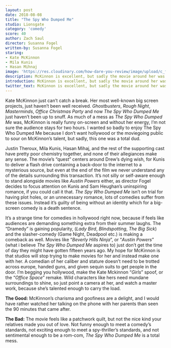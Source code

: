 ```yaml
---
layout: post
date: 2018-08-08
title: "The Spy Who Dumped Me"
studio: Lionsgate
category: 'comedy'
score: 40
author: Zach Saul
director: Susanna Fogel
written-by: Susanna Fogel
staring:
- Kate McKinnon
- Mila Kunis
- Hasan Mihnaj
image: 'https://res.cloudinary.com/how-dare-you-review/image/upload/c_fill,h_399,w_760/v1529979103/Spy-Who-Dumped-Me.jpg'
description: McKinnon is excellent, but sadly the movie around her was about as uninteresting as it gets.   
introduction: McKinnon is excellent, but sadly the movie around her was about as uninteresting as it gets.
twitter_text: McKinnon is excellent, but sadly the movie around her was about as uninteresting as it gets.
---
```




Kate McKinnon just can’t catch a break. Her most well-known big screen projects, just haven’t been well received. *Ghostbusters*, *Rough Night*, *Masterminds*, *Office Christmas Party* and now *The Spy Who Dumped Me* just haven’t been up to snuff. As much of a mess as *The Spy Who Dumped Me* was, McKinnon is really funny on-screen and without her energy, I’m not sure the audience stays for two hours. I wanted so badly to enjoy The Spy Who Dumped Me because I don’t want hollywood or the moviegoing public to sour on McKinnon’s talent, but sadly, this one was a total dud. 

Justin Theroux, Mila Kunis, Hasan Mihaj, and the rest of the supporting cast have pretty poor chemistry together, and none of their allegiances make any sense. The movie’s “quest” centers around Drew’s dying wish, for Kunis to deliver a flash drive containing a back-door to the internet to a mysterious source, but even at the end of the film we never understand any of the details surrounding this transaction. It’s not silly or self-aware enough to stand alongside movies like *Austin Powers* either, as director Fogel decides to focus attention on Kunis and Sam Heughan’s uninspiring romance, if you could call it that. *The Spy Who Dumped Me* isn’t on trial for having plot holes, or an unnecessary romance, lots of comedies suffer from these issues. Instead it’s guilty of being without an identity which for a big-screen comedy is a death sentence.

It’s a strange time for comedies in hollywood right now, because if feels like audiences are demanding something extra from their summer laughs. The “Dramedy” is gaining popularity, (*Lady Bird*, *Blindspotting*, *The Big Sick*) and the slasher-comedy (Game Night, Deadpool etc.) is making a comeback as well. Movies like “*Beverly Hills Ninja*”, or “*Austin Powers*” (what i believe *The Spy Who Dumped Me* aspires to) just don’t get the time of day they might have gotten fifteen years ago. My hope for McKinnon is that studios will stop trying to make movies for her and instead make one with her. A comedian of her caliber and stature doesn’t need to be trotted across europe, handed guns, and given sequin suits to get people in the door. I’m begging you hollywood, make the Kate Mckinnon “*Girls*” spoof, or the “*Office Space*” remake. Wild characters like hers need mundane surroundings to shine, so just point a camera at her, and watch a master work, because she’s talented enough to carry the load.

**The Good:** McKinnon’s charisma and goofiness are a delight, and I would have rather watched her talking on the phone with her parents than seen the 90 minutes that came after. 

**The Bad:** The movie feels like a patchwork quilt, but not the nice kind your relatives made you out of love. Not funny enough to meet a comedy’s standards, not exciting enough to meet a spy-thriller’s standards, and not sentimental enough to be a rom-com, *The Spy Who Dumped Me* is a total mess. 






